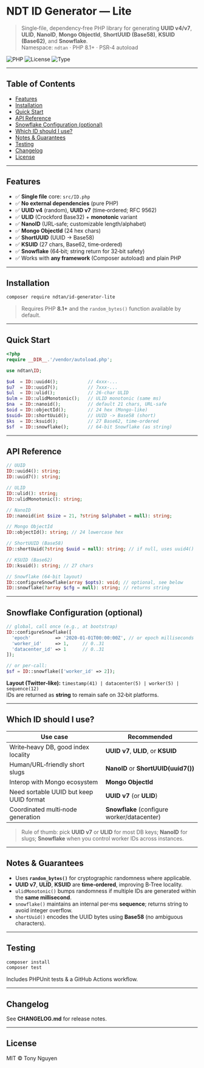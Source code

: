 # NDT ID Generator — Lite

> Single‑file, dependency‑free PHP library for generating **UUID v4/v7**, **ULID**, **NanoID**, **Mongo ObjectId**, **ShortUUID (Base58)**, **KSUID (Base62)**, and **Snowflake**.  
> Namespace: `ndtan` · PHP 8.1+ · PSR‑4 autoload

<p align="left">
  <img alt="PHP" src="https://img.shields.io/badge/PHP-8.1%2B-777BB4?logo=php&logoColor=white">
  <img alt="License" src="https://img.shields.io/badge/License-MIT-green">
  <img alt="Type" src="https://img.shields.io/badge/Single%20file-ID%20Generators-blue">
</p>

---

## Table of Contents
- [Features](#features)
- [Installation](#installation)
- [Quick Start](#quick-start)
- [API Reference](#api-reference)
- [Snowflake Configuration (optional)](#snowflake-configuration-optional)
- [Which ID should I use?](#which-id-should-i-use)
- [Notes & Guarantees](#notes--guarantees)
- [Testing](#testing)
- [Changelog](#changelog)
- [License](#license)

---

## Features
- ✅ **Single file** core: `src/ID.php`
- ✅ **No external dependencies** (pure PHP)
- ✅ **UUID v4** (random), **UUID v7** (time‑ordered; RFC 9562)
- ✅ **ULID** (Crockford Base32) + **monotonic** variant
- ✅ **NanoID** (URL‑safe; customizable length/alphabet)
- ✅ **Mongo ObjectId** (24 hex chars)
- ✅ **ShortUUID** (UUID → Base58)
- ✅ **KSUID** (27 chars, Base62, time‑ordered)
- ✅ **Snowflake** (64‑bit; string return for 32‑bit safety)
- ✅ Works with **any framework** (Composer autoload) and plain PHP

---

## Installation
```bash
composer require ndtan/id-generator-lite
```

> Requires PHP **8.1+** and the `random_bytes()` function available by default.

---

## Quick Start
```php
<?php
require __DIR__.'/vendor/autoload.php';

use ndtan\ID;

$u4  = ID::uuid4();           // 4xxx-...
$u7  = ID::uuid7();           // 7xxx-...
$ul  = ID::ulid();            // 26-char ULID
$ulm = ID::ulidMonotonic();   // ULID monotonic (same ms)
$na  = ID::nanoid();          // default 21 chars, URL-safe
$oid = ID::objectId();        // 24 hex (Mongo-like)
$suid= ID::shortUuid();       // UUID -> Base58 (short)
$ks  = ID::ksuid();           // 27 Base62, time-ordered
$sf  = ID::snowflake();       // 64-bit Snowflake (as string)
```

---

## API Reference

```php
// UUID
ID::uuid4(): string;
ID::uuid7(): string;

// ULID
ID::ulid(): string;
ID::ulidMonotonic(): string;

// NanoID
ID::nanoid(int $size = 21, ?string $alphabet = null): string;

// Mongo ObjectId
ID::objectId(): string; // 24 lowercase hex

// ShortUUID (Base58)
ID::shortUuid(?string $uuid = null): string; // if null, uses uuid4()

// KSUID (Base62)
ID::ksuid(): string; // 27 chars

// Snowflake (64-bit layout)
ID::configureSnowflake(array $opts): void; // optional, see below
ID::snowflake(?array $cfg = null): string; // returns string
```

---

## Snowflake Configuration (optional)
```php
// global, call once (e.g., at bootstrap)
ID::configureSnowflake([
  'epoch'         => '2020-01-01T00:00:00Z', // or epoch milliseconds
  'worker_id'     => 1,     // 0..31
  'datacenter_id' => 1      // 0..31
]);

// or per-call:
$sf = ID::snowflake(['worker_id' => 2]);
```

**Layout (Twitter‑like):** `timestamp(41) | datacenter(5) | worker(5) | sequence(12)`  
IDs are returned as **string** to remain safe on 32‑bit platforms.

---

## Which ID should I use?

| Use case | Recommended |
|---|---|
| Write‑heavy DB, good index locality | **UUID v7**, **ULID**, or **KSUID** |
| Human/URL‑friendly short slugs | **NanoID** or **ShortUUID(uuid7())** |
| Interop with Mongo ecosystem | **Mongo ObjectId** |
| Need sortable UUID but keep UUID format | **UUID v7** (or **ULID**) |
| Coordinated multi‑node generation | **Snowflake** (configure worker/datacenter) |

> Rule of thumb: pick **UUID v7** or **ULID** for most DB keys; **NanoID** for slugs; **Snowflake** when you control worker IDs across instances.

---

## Notes & Guarantees
- Uses **`random_bytes()`** for cryptographic randomness where applicable.
- **UUID v7**, **ULID**, **KSUID** are **time‑ordered**, improving B‑Tree locality.
- `ulidMonotonic()` bumps randomness if multiple IDs are generated within the **same millisecond**.
- `snowflake()` maintains an internal per‑ms **sequence**; returns string to avoid integer overflow.
- `shortUuid()` encodes the UUID bytes using **Base58** (no ambiguous characters).

---

## Testing
```bash
composer install
composer test
```
Includes PHPUnit tests & a GitHub Actions workflow.

---

## Changelog
See **CHANGELOG.md** for release notes.

---

## License
MIT © Tony Nguyen
